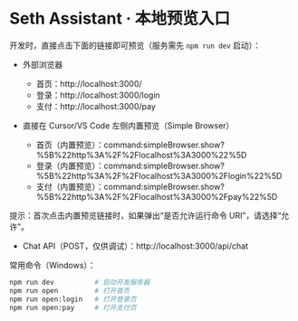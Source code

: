 # Seth Assistant · 本地预览入口

开发时，直接点击下面的链接即可预览（服务需先 `npm run dev` 启动）：

- 外部浏览器
  - 首页：http://localhost:3000/
  - 登录：http://localhost:3000/login
  - 支付：http://localhost:3000/pay

- 直接在 Cursor/VS Code 左侧内置预览（Simple Browser）
  - 首页（内置预览）：command:simpleBrowser.show?%5B%22http%3A%2F%2Flocalhost%3A3000%22%5D
  - 登录（内置预览）：command:simpleBrowser.show?%5B%22http%3A%2F%2Flocalhost%3A3000%2Flogin%22%5D
  - 支付（内置预览）：command:simpleBrowser.show?%5B%22http%3A%2F%2Flocalhost%3A3000%2Fpay%22%5D

提示：首次点击内置预览链接时，如果弹出“是否允许运行命令 URI”，请选择“允许”。
- Chat API（POST，仅供调试）：http://localhost:3000/api/chat

常用命令（Windows）：

```bash
npm run dev          # 启动开发服务器
npm run open         # 打开首页
npm run open:login   # 打开登录页
npm run open:pay     # 打开支付页
```


